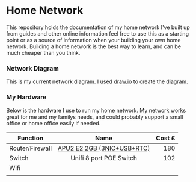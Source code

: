 # Home Network
This repository holds the documentation of my home network I've built up from guides and other online information feel free to use this as a starting point or as a source of information when your building your own home network. Building a  home network is the best way to learn, and can be much cheaper than you think.

### Network Diagram
This is my current network diagram.  I used [draw.io](https://app.diagrams.net/) to create the diagram.
### My Hardware
Below is the hardware I use to run my home network. My network works great for me and my familys needs, and could probably support a small office or home office easily if needed.

| Function             | Name                       | Cost £  |
| -------------        |:-------------:             | -----:  |
| Router/Firewall      | [APU2 E2 2GB (3NIC+USB+RTC)](https://linitx.com/product/linitx-apu2-d2-2gb-(3nic+usb+rtc)-with-pfsense-pre-configured-kit/15317) | 180     |
| Switch               | Unifi 8 port POE Switch    | 102     |
| Wifi                 |                            |         |
|                      |                            |         |
